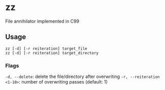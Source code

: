 # zz
File annihilator implemented in C99
## Usage
```
zz [-d] [-r reiteration] target_file
zz [-d] [-r reiteration] target_directory
```
### Flags
`-d, --delete`: delete the file/directory after overwriting
`-r, --reiteration <1-10>`: number of overwriting passes (default: 1)